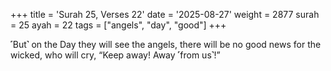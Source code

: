 +++
title = 'Surah 25, Verses 22'
date = '2025-08-27'
weight = 2877
surah = 25
ayah = 22
tags = ["angels", "day", "good"]
+++

˹But˺ on the Day they will see the angels, there will be no good news for the wicked, who will cry, “Keep away! Away ˹from us˺!”